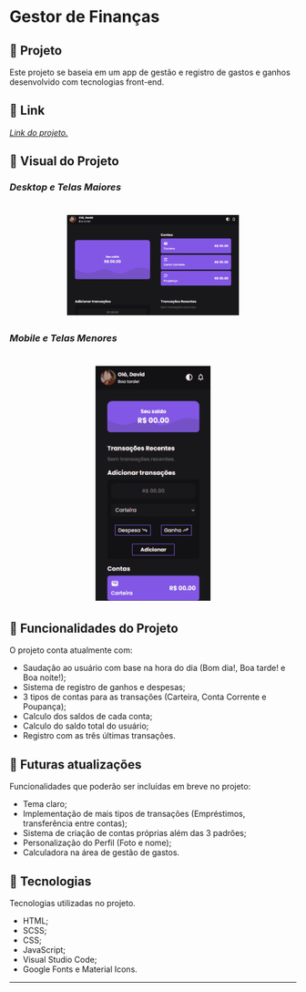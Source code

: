 # **Gestor de Finanças**

## :triangular_ruler: **Projeto**
Este projeto se baseia em um app de gestão e registro de gastos e ganhos desenvolvido com tecnologias front-end.

## :link: **Link**
*[Link do projeto.](https://davsilvam.github.io/gestor-de-financas/)*

## :art: **Visual do Projeto**
### *Desktop e Telas Maiores*
<h1 align="center">
    <img src="README/Apresentação.gif" style="width: 60%">
</h1>

### *Mobile e Telas Menores*
<h1 align="center">
    <img src="README/Apresentação-mobile.gif" style="width: 40%;">
</h1>

## :rocket: **Funcionalidades do Projeto**
O projeto conta atualmente com:
* Saudação ao usuário com base na hora do dia (Bom dia!, Boa tarde! e Boa noite!);
* Sistema de registro de ganhos e despesas;
* 3 tipos de contas para as transações (Carteira, Conta Corrente e Poupança);
* Calculo dos saldos de cada conta;
* Calculo do saldo total do usuário;
* Registro com as três últimas transações.

## :construction: **Futuras atualizações**
Funcionalidades que poderão ser incluídas em breve no projeto:
* Tema claro;
* Implementação de mais tipos de transações (Empréstimos, transferência entre contas);
* Sistema de criação de contas próprias além das 3 padrões;
* Personalização do Perfil (Foto e nome);
* Calculadora na área de gestão de gastos.

## :wrench: **Tecnologias**
Tecnologias utilizadas no projeto.
* HTML;
* SCSS;
* CSS;
* JavaScript;
* Visual Studio Code;
* Google Fonts e Material Icons.

---
